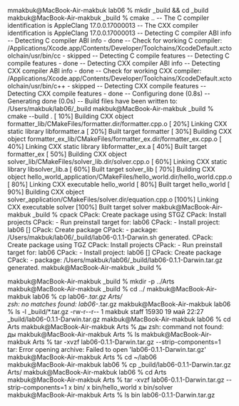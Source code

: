 mmakbuk@MacBook-Air-makbuk lab06 % mkdir _build && cd _build
makbuk@MacBook-Air-makbuk _build % cmake ..
-- The C compiler identification is AppleClang 17.0.0.17000013
-- The CXX compiler identification is AppleClang 17.0.0.17000013
-- Detecting C compiler ABI info
-- Detecting C compiler ABI info - done
-- Check for working C compiler: /Applications/Xcode.app/Contents/Developer/Toolchains/XcodeDefault.xctoolchain/usr/bin/cc - skipped
-- Detecting C compile features
-- Detecting C compile features - done
-- Detecting CXX compiler ABI info
-- Detecting CXX compiler ABI info - done
-- Check for working CXX compiler: /Applications/Xcode.app/Contents/Developer/Toolchains/XcodeDefault.xctoolchain/usr/bin/c++ - skipped
-- Detecting CXX compile features
-- Detecting CXX compile features - done
-- Configuring done (0.8s)
-- Generating done (0.0s)
-- Build files have been written to: /Users/makbuk/lab06/_build
makbuk@MacBook-Air-makbuk _build % cmake --build .
[ 10%] Building CXX object formatter_lib/CMakeFiles/formatter.dir/formatter.cpp.o
[ 20%] Linking CXX static library libformatter.a
[ 20%] Built target formatter
[ 30%] Building CXX object formatter_ex_lib/CMakeFiles/formatter_ex.dir/formatter_ex.cpp.o
[ 40%] Linking CXX static library libformatter_ex.a
[ 40%] Built target formatter_ex
[ 50%] Building CXX object solver_lib/CMakeFiles/solver_lib.dir/solver.cpp.o
[ 60%] Linking CXX static library libsolver_lib.a
[ 60%] Built target solver_lib
[ 70%] Building CXX object hello_world_application/CMakeFiles/hello_world.dir/hello_world.cpp.o
[ 80%] Linking CXX executable hello_world
[ 80%] Built target hello_world
[ 90%] Building CXX object solver_application/CMakeFiles/solver.dir/equation.cpp.o
[100%] Linking CXX executable solver
[100%] Built target solver
makbuk@MacBook-Air-makbuk _build % cpack
CPack: Create package using STGZ
CPack: Install projects
CPack: - Run preinstall target for: lab06
CPack: - Install project: lab06 []
CPack: Create package
CPack: - package: /Users/makbuk/lab06/_build/lab06-0.1.1-Darwin.sh generated.
CPack: Create package using TGZ
CPack: Install projects
CPack: - Run preinstall target for: lab06
CPack: - Install project: lab06 []
CPack: Create package
CPack: - package: /Users/makbuk/lab06/_build/lab06-0.1.1-Darwin.tar.gz generated.
makbuk@MacBook-Air-makbuk _build % 

makbuk@MacBook-Air-makbuk _build % mkdir -p ../Arts
makbuk@MacBook-Air-makbuk _build % cd ../
makbuk@MacBook-Air-makbuk lab06 % cp lab06-*.tar.gz Arts/   
zsh: no matches found: lab06-*.tar.gz
makbuk@MacBook-Air-makbuk lab06 % ls -l _build/*.tar.gz
-rw-r--r--  1 makbuk  staff  15930 19 май 22:27 _build/lab06-0.1.1-Darwin.tar.gz
makbuk@MacBook-Air-makbuk lab06 % cd Arts
makbuk@MacBook-Air-makbuk Arts % ды
zsh: command not found: ды
makbuk@MacBook-Air-makbuk Arts % ls
makbuk@MacBook-Air-makbuk Arts % tar -xvzf lab06-0.1.1-Darwin.tar.gz --strip-components=1
tar: Error opening archive: Failed to open 'lab06-0.1.1-Darwin.tar.gz'
makbuk@MacBook-Air-makbuk Arts % cd ~/lab06  
makbuk@MacBook-Air-makbuk lab06 % cp _build/lab06-0.1.1-Darwin.tar.gz Arts/
makbuk@MacBook-Air-makbuk lab06 % cd Arts  
makbuk@MacBook-Air-makbuk Arts % tar -xvzf lab06-0.1.1-Darwin.tar.gz --strip-components=1
x bin/
x bin/hello_world
x bin/solver
makbuk@MacBook-Air-makbuk Arts % ls
bin                lab06-0.1.1-Darwin.tar.gz
